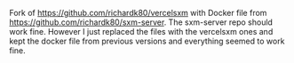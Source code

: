 Fork of https://github.com/richardk80/vercelsxm with Docker file from https://github.com/richardk80/sxm-server. The sxm-server repo should work fine. However I just replaced the files with the vercelsxm ones and kept the docker file from previous versions and everything seemed to work fine.
